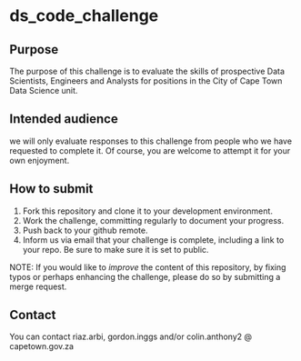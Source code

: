 # ds_code_challenge

## Purpose

The purpose of this challenge is to evaluate the skills of prospective Data Scientists, Engineers and Analysts for positions in the City of Cape Town Data Science unit. 

## Intended audience

we will only evaluate responses to this challenge from people who we have requested to complete it. Of course, you are welcome to attempt it for your own enjoyment.

## How to submit

1. Fork this repository and clone it to your development environment. 
2. Work the challenge, committing regularly to document your progress.
3. Push back to your github remote.
4. Inform us via email that your challenge is complete, including a link to your repo. Be sure to make sure it is set to public.

NOTE: If you would like to _improve_ the content of this repository, by fixing typos or perhaps enhancing the challenge, please do so by submitting a merge request.

## Contact

You can contact riaz.arbi, gordon.inggs and/or colin.anthony2 @ capetown.gov.za
